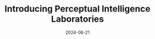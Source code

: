 ---
layout: post
title:  "Introducing Perceptual Intelligence Laboratories"
image: assets/images/gallery/11.jpg
date: 2024-06-21
excerpt: "Prof. Hakwan Lau introduces Perceptual Intelligence Laboratories."
permalink: /gallery/2024-06-21-lab-introduction/
---